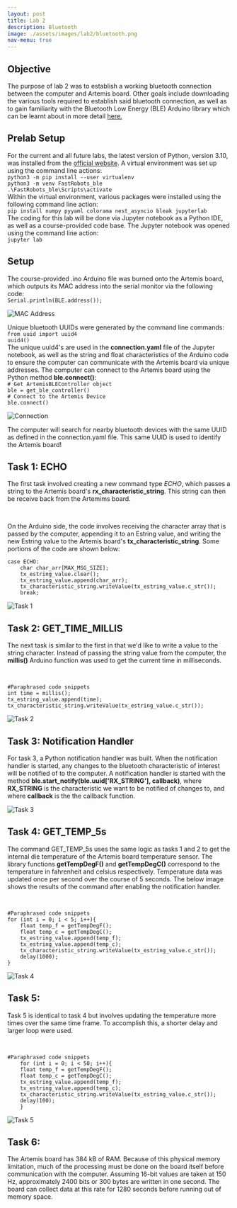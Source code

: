 ```yaml
---
layout: post
title: Lab 2
description: Bluetooth
image: ./assets/images/lab2/bluetooth.png
nav-menu: true
---
```

<section id="content">

<h2>Objective</h2>

<p>The purpose of lab 2 was to establish a working bluetooth connection between the computer and Artemis board. Other goals include downloading the various tools required to establish said bluetooth connection, as well as to gain familiarity with the Bluetooth Low Energy (BLE) Arduino library which can be learnt about in more detail <a href="https://www.arduino.cc/reference/en/libraries/arduinoble/" >here.</a></p>

<h2>Prelab Setup</h2>
<p>For the current and all future labs, the latest version of Python, version 3.10,  was installed from the <a href="https://www.python.org/downloads/">official website</a>. A virtual environment was set up using the command line actions: <br>
<code>python3 -m pip install --user virtualenv</code><br>
<code>python3 -m venv FastRobots_ble</code><br>
<code>.\FastRobots_ble\Scripts\activate</code><br>
Within the virtual environment, various packages were installed using the following command line action: <br>
<code>pip install numpy pyyaml colorama nest_asyncio bleak jupyterlab</code><br>
The coding for this lab will be done via Jupyter notebook as a Python IDE, as well as a course-provided code base. The Jupyter notebook was opened using the command line action:<br>
<code>jupyter lab</code>
</p>

<h2>Setup</h2>
<p>The course-provided .ino Arduino file was burned onto the Artemis board, which outputs its MAC address into the serial monitor via the following code:<br>
<code>Serial.println(BLE.address());</code>
</p>
<img src="assets/images/lab2/mac.png" alt="MAC Address">
<p>Unique bluetooth UUIDs were generated by the command line commands:<br>
<code>from uuid import uuid4</code><br>
<code>uuid4()</code><br>
The unique uuid4's are used in the <b>connection.yaml</b> file of the Jupyter notebook, as well as the string and float characteristics of the Arduino code to ensure the computer can communicate with the Artemis board via unique addresses. The computer can connect to the Artemis board using the Python method <b>ble.connect()</b>: <br>
<code># Get ArtemisBLEController object</code><br>
<code>ble = get_ble_controller()</code><br>
<code># Connect to the Artemis Device</code><br>
<code>ble.connect()</code>
</p>
<img src="assets/images/lab2/connection.png" alt="Connection">
<p>The computer will search for nearby bluetooth devices with the same UUID as defined in the connection.yaml file. This same UUID is used to identify the Artemis board!
</p>

<h2>Task 1: ECHO</h2>
<p>The first task involved creating a new command type <i>ECHO</i>, which passes a string to the Artemis board's <b>rx_characteristic_string</b>. This string can then be receive back from the Artemims board.
</p> <br>
<p>On the Arduino side, the code involves receiving the character array that is passed by the computer, appending it to an Estring value, and writing the new Estring value to the Artemis board's <b>tx_characteristic_string</b>. Some portions of the code are shown below:<br>
<pre><code>case ECHO:
    char char_arr[MAX_MSG_SIZE];
    tx_estring_value.clear();
    tx_estring_value.append(char_arr);
    tx_characteristic_string.writeValue(tx_estring_value.c_str());
    break;
</code></pre>
<img src="assets/images/lab2/task1.png" alt="Task 1">
</p>

<h2>Task 2: GET_TIME_MILLIS </h2>
<p>The next task is similar to the first in that we'd like to write a value to the string character. Instead of passing the string value from the computer, the <b>millis()</b> Arduino function was used to get the current time in milliseconds.
</p> <br>
<pre><code>#Paraphrased code snippets
int time = millis();
tx_estring_value.append(time);
tx_characteristic_string.writeValue(tx_estring_value.c_str());
</code></pre>
<img src="assets/images/lab2/task2.png" alt="Task 2">

<h2>Task 3: Notification Handler</h2>
<p>For task 3, a Python notification handler was built. When the notification handler is started, any changes to the bluetooth characteristic of interest will be notified of to the computer. A notification handler is started with the method <b>ble.start_notify(ble.uuid['RX_STRING'], callback)</b>, where <b>RX_STRING</b> is the characteristic we want to be notified of changes to, and where <b>callback</b> is the the callback function. 
</p>
<img src="assets/images/lab2/task3.png" alt="Task 3">

<h2>Task 4: GET_TEMP_5s</h2>
<p>The command GET_TEMP_5s uses the same logic as tasks 1 and 2 to get the internal die temperature of the Artemis board temperature sensor. The library functions <b>getTempDegF()</b> and <b>getTempDegC()</b> correspond to the temperature in fahrenheit and celsius respectively. Temperature data was updated once per second over the course of 5 seconds. The below image shows the results of the command after enabling the notification handler.
</p> <br>
<pre><code>#Paraphrased code snippets
for (int i = 0; i < 5; i++){
    float temp_f = getTempDegF();
    float temp_c = getTempDegC();
    tx_estring_value.append(temp_f);
    tx_estring_value.append(temp_c);
    tx_characteristic_string.writeValue(tx_estring_value.c_str());
    delay(1000);
}
</code></pre>
<img src="assets/images/lab2/task4.png" alt="Task 4">

<h2>Task 5:</h2>
<p>Task 5 is identical to task 4 but involves updating the temperature more times over the same time frame. To accomplish this, a shorter delay and larger loop were used.
</p> <br>
<pre><code>#Paraphrased code snippets
    for (int i = 0; i < 50; i++){
    float temp_f = getTempDegF();
    float temp_c = getTempDegC();
    tx_estring_value.append(temp_f);
    tx_estring_value.append(temp_c);
    tx_characteristic_string.writeValue(tx_estring_value.c_str());
    delay(100);
    }
</code></pre>
<img src="assets/images/lab2/task5.png" alt="Task 5">

<h2>Task 6:</h2>
<p>The Artemis board has 384 kB of RAM. Because of this physical memory limitation, much of the processing must be done on the board itself before communication with the computer. Assuming 16-bit values are taken at 150 Hz, approximately 2400 bits or 300 bytes are written in one second. The board can collect data at this rate for 1280 seconds before running out of memory space.
</p>